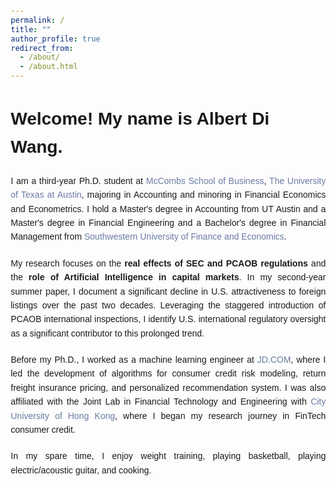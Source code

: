 ```yaml
---
permalink: /
title: ""
author_profile: true
redirect_from: 
  - /about/
  - /about.html
---
```


<html lang="en">

<head>
<meta charset="UTF-8">
<title>About Me</title>
<style>
    body { font-family: Arial, sans-serif; line-height: 1.6; margin: 20px; }
    p, h1 { margin-bottom: 20px; text-align: left; }
    a { color: #6a7ba2; text-decoration: none; }
    a:hover { text-decoration: underline; }
    strong { font-weight: bold; }
</style>
</head>


<body>
    <h1>Welcome! My name is Albert Di Wang.</h1> 
    <p style='text-align: justify;'>
        I am a third-year Ph.D. student at <a href="https://www.mccombs.utexas.edu/" target="_blank">McCombs School of Business</a>, <a href="https://www.utexas.edu/" target="_blank">The University of Texas at Austin</a>, majoring in Accounting and minoring in Financial Economics and Econometrics. I hold a Master's degree in Accounting from UT Austin and a Master's degree in Financial Engineering and a Bachelor's degree in Financial Management from <a href="https://e.swufe.edu.cn/" target="_blank">Southwestern University of Finance and Economics</a>.
    </p>
    <p style='text-align: justify;'>
        My research focuses on the <strong>real effects of SEC and PCAOB regulations</strong> and the <strong>role of Artificial Intelligence in capital markets</strong>. In my second-year summer paper, I document a significant decline in U.S. attractiveness to foreign listings over the past two decades. Leveraging the staggered introduction of PCAOB international inspections, I identify U.S. international regulatory oversight as a significant contributor to this prolonged trend.
    </p>
    <p style='text-align: justify;'>
        Before my Ph.D., I worked as a machine learning engineer at <a href="https://corporate.jd.com/" target="_blank">JD.COM</a>, where I led the development of algorithms for consumer credit risk modeling, return freight insurance pricing, and personalized recommendation system. I was also affiliated with the Joint Lab in Financial Technology and Engineering with <a href="https://www.cityu.edu.hk/" target="_blank">City University of Hong Kong</a>, where I began my research journey in FinTech consumer credit.
    </p>
    <p style='text-align: justify;'>In my spare time, I enjoy weight training, playing basketball, playing electric/acoustic guitar, and cooking.</p>
</body>
</html>
